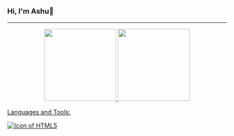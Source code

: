 ### Hi, I'm Ashu👋
<hr>

<div align="center">  
  <a href="https://github.com/ashuyadav0">  
    <img height="165em" src="https://github-readme-stats.vercel.app/api?username=ashuyadav0&show_icons=truecount_private=true&locale=es&custom_title=My%20GitHub%20Stats"/>  
    <img height="165em" src="https://github-readme-stats.vercel.app/api/top-langs/?username=ashuyadav0&layout=compact&langs_count=10"/>
</div>

Languages and Tools:

<!--
**ashuyadav0/ashuyadav0** is a ✨ _special_ ✨ repository because its `README.md` (this file) appears on your GitHub profile.

Here are some ideas to get you started:

- 🔭 I’m currently working on ...
- 🌱 I’m currently learning ...
- 👯 I’m looking to collaborate on ...
- 🤔 I’m looking for help with ...
- 💬 Ask me about ...
- 📫 How to reach me: ...
- 😄 Pronouns: ...
- ⚡ Fun fact: ...
-->
<img align="center" alt="Icon of HTML5" src="https://skillicons.dev/icons?i=angular,arduino,bootstrap,cs,css,discord,docker,dotnet,eclipse,figma,git,html,java,jenkins,jquery,laravel,linkedin,linux,mysql,nginx,nodejs,php,postgres,react,sass,vscode,wordpress&theme=dark&perline=11">
